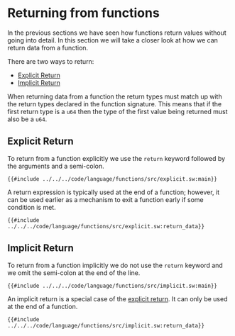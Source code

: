 # Returning from functions

In the previous sections we have seen how functions return values without going into detail. In this section we will take a closer look at how we can return data from a function.

There are two ways to return:

<!-- no toc -->
- [Explicit Return](#explicit-return)
- [Implicit Return](#implicit-return)

When returning data from a function the return types must match up with the return types declared in the function signature. This means that if the first return type is a `u64` then the type of the first value being returned must also be a `u64`.

## Explicit Return

To return from a function explicitly we use the `return` keyword followed by the arguments and a semi-colon.

```sway
{{#include ../../../code/language/functions/src/explicit.sw:main}}
```

A return expression is typically used at the end of a function; however, it can be used earlier as a mechanism to exit a function early if some condition is met.

```sway
{{#include ../../../code/language/functions/src/explicit.sw:return_data}}
```

## Implicit Return

To return from a function implicitly we do not use the `return` keyword and we omit the semi-colon at the end of the line.

```sway
{{#include ../../../code/language/functions/src/implicit.sw:main}}
```

An implicit return is a special case of the [explicit return](#explicit-return). It can only be used at the end of a function.

```sway
{{#include ../../../code/language/functions/src/implicit.sw:return_data}}
```
